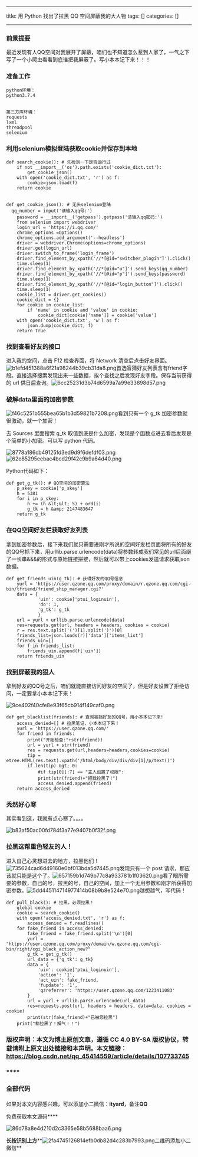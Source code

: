 
--- 
title:  用 Python 找出了拉黑 QQ 空间屏蔽我的大人物 
tags: []
categories: [] 

---
### **前景提要**

最近发现有人QQ空间对我展开了屏蔽，咱们也不知道怎么惹到人家了，一气之下写了一个小爬虫看看到底谁把我屏蔽了。写小本本记下来！！！

#### 

### **准备工作**

```
python环境：
python3.7.4


第三方库环境：
requests
lxml
threadpool
selenium
```

#### 

### **利用selenium模拟登陆获取cookie并保存到本地**

```
def search_cookie(): # 先检测一下是否运行过
    if not __import__('os').path.exists('cookie_dict.txt'):
        get_cookie_json()
    with open('cookie_dict.txt', 'r') as f:
        cookie=json.load(f)
    return cookie


def get_cookie_json(): # 无头selenium登陆
  qq_number = input('请输入qq号:')
    password = __import__('getpass').getpass('请输入qq密码:')
    from selenium import webdriver
    login_url = 'https://i.qq.com/'
    chrome_options =Options()
    chrome_options.add_argument('--headless')
    driver = webdriver.Chrome(options=chrome_options)
    driver.get(login_url)
    driver.switch_to_frame('login_frame')
    driver.find_element_by_xpath('//*[@id="switcher_plogin"]').click()
    time.sleep(1)
    driver.find_element_by_xpath('//*[@id="u"]').send_keys(qq_number)
    driver.find_element_by_xpath('//*[@id="p"]').send_keys(password)
    time.sleep(1)
    driver.find_element_by_xpath('//*[@id="login_button"]').click()
    time.sleep(1)
    cookie_list = driver.get_cookies()
    cookie_dict = {}
    for cookie in cookie_list:
        if 'name' in cookie and 'value' in cookie:
            cookie_dict[cookie['name']] = cookie['value']
    with open('cookie_dict.txt', 'w') as f:
        json.dump(cookie_dict, f)
    return True
```

#### 

### **找到查看好友的接口**

进入我的空间，点击 F12 检查界面，将 Network 清空后点击好友界面。<img src="https://img-blog.csdnimg.cn/img_convert/b1efd451388a6f21a98244b39cb31da8.png" alt="b1efd451388a6f21a98244b39cb31da8.png">首选盲猜好友列表含有friend字段。直接选择搜索发现出来一些数据，挨个查找之后发现好友字段。保存当前获得的 url 供日后查询。<img src="https://img-blog.csdnimg.cn/img_convert/6cc25231d3b74d6599a7a99e33898d57.png" alt="6cc25231d3b74d6599a7a99e33898d57.png">

### **破解data里面的加密参数**

<img src="https://img-blog.csdnimg.cn/img_convert/f46c5251b555bea65b1b3d59821b7208.png" alt="f46c5251b555bea65b1b3d59821b7208.png">看到只有一个 g_tk 加密参数就很激动，就一个加密！

去 Sources 里面搜索 g_tk 取值到底是什么加密，发现是个函数点进去看后发现是个简单的小加密。可以写 python 代码。

<img src="https://img-blog.csdnimg.cn/img_convert/8778a186cb49125fd3ed9d9f6defdf03.png" alt="8778a186cb49125fd3ed9d9f6defdf03.png">

<img src="https://img-blog.csdnimg.cn/img_convert/62e85295eebac4bcd29f42c9b9a64d40.png" alt="62e85295eebac4bcd29f42c9b9a64d40.png">

Python代码如下：

```
def get_g_tk(): # QQ空间的加密算法
    p_skey = cookie['p_skey']
    h = 5381
    for i in p_skey:
        h += (h &lt;&lt; 5) + ord(i)
        g_tk = h &amp; 2147483647
    return g_tk
```

#### 

### **在QQ空间好友栏获取好友列表**

拿到加密参数后，接下来我们就只需要进刚才所说的空间好友栏页面将所有的好友的QQ号抓下来，用urllib.parse.urlencode(data)将参数转成我们常见的url后面缀了一长串&amp;&amp;&amp;的形式与原始链接拼接，然后就可以带上cookies发送请求获取json数据。

```
def get_friends_uin(g_tk): # 获得好友的QQ号信息
    yurl = 'https://user.qzone.qq.com/proxy/domain/r.qzone.qq.com/cgi-bin/tfriend/friend_ship_manager.cgi?'
    data = {
            'uin': cookie['ptui_loginuin'],
            'do': 1,
            'g_tk': g_tk
            }
    url = yurl + urllib.parse.urlencode(data)
    res=requests.get(url, headers = headers, cookies = cookie)
    r = res.text.split('(')[1].split(')')[0]
    friends_list=json.loads(r)['data']['items_list']
    friends_uin=[]
    for f in friends_list:
        friends_uin.append(f['uin'])
    return friends_uin
```

#### 

### **找到屏蔽我的狠人**

拿到好友的QQ号之后，咱们就能直接访问好友的空间了，但是好友设置了拒绝访问，一定要拿小本本记下来！

<img src="https://img-blog.csdnimg.cn/img_convert/9ce402f40cfe8e93f65cb914f149caf0.png" alt="9ce402f40cfe8e93f65cb914f149caf0.png">

```
def get_blacklist(friends): # 查询被挡好友的QQ号，用小本本记下来!
    access_denied=[] # 拉黑笔记，小本本记下来！
    yurl = 'https://user.qzone.qq.com/'
    for friend in friends:
        print("开始检查:"+str(friend))
        url = yurl + str(friend)
        res = requests.get(url,headers=headers,cookies=cookie)
        tip = etree.HTML(res.text).xpath('/html/body/div/div/div[1]/p/text()')
        if len(tip) &gt; 0:
            #if tip[0][:7] == "主人设置了权限":
            print(str(friend)+"把我拉黑了!")
            access_denied.append(friend)
    return access_denied
```

#### 

### **秃然好心寒**

其实看到这，我就有点心寒了。。。。

<img src="https://img-blog.csdnimg.cn/img_convert/b83af50ac00fd784f3a77e9407b0f32f.png" alt="b83af50ac00fd784f3a77e9407b0f32f.png">

### **拉黑这帮重色轻友的人！**

进入自己心灵想进去的地方，拉黑他们！<img src="https://img-blog.csdnimg.cn/img_convert/735624cad6d49160e0bf013bda5d7445.png" alt="735624cad6d49160e0bf013bda5d7445.png">发现只有一个 post 请求，那应该就只能是这个了。<img src="https://img-blog.csdnimg.cn/img_convert/657159b1d749b77c8a933781b1f03620.png" alt="657159b1d749b77c8a933781b1f03620.png">看了眼所需要的参数，自己的号，拉黑的号，自己的空间，加上一个无用参数和刚才所获得加密参数。<img src="https://img-blog.csdnimg.cn/img_convert/5dd445114714977414b08b9b8e524e70.png" alt="5dd445114714977414b08b9b8e524e70.png">越想越气，写代码！

```
def pull_black(): # 拉黑，必须拉黑！
    global cookie
    cookie = search_cookie()
    with open('access_denied.txt', 'r') as f:
        access_denied = f.readlines()
    for fake_friend in access_denied:
        fake_friend = fake_friend.split('\n')[0]
        yurl = "https://user.qzone.qq.com/proxy/domain/w.qzone.qq.com/cgi-bin/right/cgi_black_action_new?"
        g_tk = get_g_tk()
        url_data = {'g_tk': g_tk}
        data = {
            'uin': cookie['ptui_loginuin'],
            'action': '1',
            'act_uin': fake_friend,
            'fupdate': '1',
            'qzreferrer': 'https://user.qzone.qq.com/1223411083'
        }
        url = yurl + urllib.parse.urlencode(url_data)
        res=requests.post(url, headers = headers, data=data, cookies = cookie)
        print(str(fake_friend)+"已被您拉黑")
    print("都拉黑了！解气！！")
```

### 版权声明：本文为博主原创文章，遵循 CC 4.0 BY-SA 版权协议，转载请附上原文出处链接和本声明。本文链接：https://blog.csdn.net/qq_45414559/article/details/107733745

### ****

### **全部代码**

#### 

如果对本文内容感兴趣，可以添加小二微信：**ityard**，备注**QQ**

免费获取本文源码****

<img src="https://img-blog.csdnimg.cn/img_convert/86d78a8e4d210d2c3365e58b5688baa6.png" alt="86d78a8e4d210d2c3365e58b5688baa6.png">

******长按识别上方********<img src="https://img-blog.csdnimg.cn/img_convert/2fa4745126814efb0db82d4c283b7993.png" alt="2fa4745126814efb0db82d4c283b7993.png">二维码添加小二微信**

